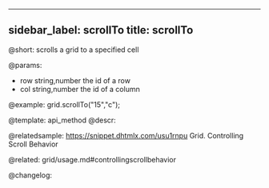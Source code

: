 
---
sidebar_label: scrollTo
title: scrollTo
---          

@short: scrolls a grid to a specified cell


@params:
- row 	string,number 	the id of a row
- col 	string,number 	the id of a column



@example:
grid.scrollTo("15","c");


@template: api_method
@descr:

@relatedsample: https://snippet.dhtmlx.com/usu1rnpu	Grid. Controlling Scroll Behavior

@related: grid/usage.md#controllingscrollbehavior

@changelog:


